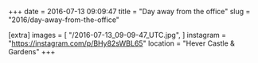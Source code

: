 +++
date = 2016-07-13 09:09:47
title = "Day away from the office"
slug = "2016/day-away-from-the-office"

[extra]
images = [
    "/2016-07-13_09-09-47_UTC.jpg",
]
instagram = "https://instagram.com/p/BHy82sWBL65"
location = "Hever Castle & Gardens"
+++

